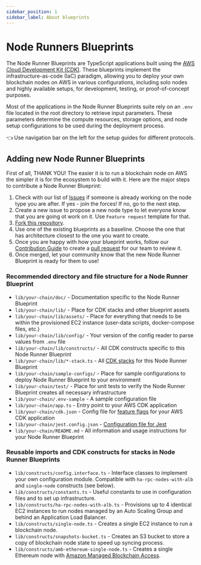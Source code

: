 ```yaml
---
sidebar_position: 1
sidebar_label: About blueprints
---
```


# Node Runners Blueprints

The Node Runner Blueprints are TypeScript applications built using the [AWS Cloud Development Kit (CDK)](https://aws.amazon.com/cdk/). These blueprints implement the infrastructure-as-code (IaC) paradigm, allowing you to deploy your own blockchain nodes on AWS in various configurations, including solo nodes and highly available setups, for development, testing, or proof-of-concept purposes.

Most of the applications in the Node Runner Blueprints suite rely on an `.env` file located in the root directory to retrieve input parameters. These parameters determine the compute resources, storage options, and node setup configurations to be used during the deployment process.

👈 Use navigation bar on the left for the setup guides for different protocols.

## Adding new Node Runner Blueprints

First of all, THANK YOU! The easier it is to run a blockchain node on AWS the simpler it is for the ecosystem to build with it. Here are the major steps to contribute a Node Runner Blueprint:

1. Check with our list of [Issues](https://github.com/aws-samples/aws-blockchain-node-runners/issues) if someone is already working on the node type you are after. If yes - join the forces! If no, go to the next step.
2. Create a new issue to propose a new node type to let everyone know that you are going ot work on it. Use `Feature request` template for that.
3. [Fork this repository](https://help.github.com/articles/fork-a-repo/).
4. Use one of the existing blueprints as a baseline. Choose the one that has architecture closest to the one you want to create.
5. Once you are happy with how your blueprint works, follow our [Contribution Guide](https://github.com/aws-samples/aws-blockchain-node-runners/blob/main/CONTRIBUTING.md) to create a [pull request](https://help.github.com/articles/creating-a-pull-request/) for our team to review it.
6. Once merged, let your community know that the new Node Runner Blueprint is ready for them to use!

### Recommended directory and file structure for a Node Runner Blueprint

- `lib/your-chain/doc/` - Documentation specific to the Node Runner Blueprint
- `lib/your-chain/lib/` - Place for CDK stacks and other blueprint assets
- `lib/your-chain/lib/assets/` - Place for everything that needs to be within the provisioned EC2 instance (user-data scripts, docker-compose files, etc.)
- `lib/your-chain/lib/config/` - Your version of the config reader to parse values from `.env` file
- `lib/your-chain/lib/constructs/` - All CDK constructs specific to this  Node Runner Blueprint
- `lib/your-chain/lib/*-stack.ts` - All [CDK stacks](https://docs.aws.amazon.com/cdk/v2/guide/stacks.html) for this Node Runner Blueprint
- `lib/your-chain/sample-configs/` - Place for sample configurations to deploy Node Runner Blueprint to your environment
- `lib/your-chain/test/` - Place for unit tests to verify the Node Runner Blueprint creates all necessary infrastructure
- `lib/your-chain/.env-sample` - A sample configuration file
- `lib/your-chain/app.ts` - Entry point to your AWS CDK application
- `lib/your-chain/cdk.json` - Config file for [feature flags](https://docs.aws.amazon.com/cdk/v2/guide/featureflags.html) for your AWS CDK application
- `lib/your-chain/jest.config.json` - [Configuration file for Jest](https://jestjs.io/docs/configuration)
- `lib/your-chain/README.md` - All information and usage instructions for your Node Runner Blueprint

### Reusable imports and CDK constructs for stacks in Node Runner Blueprints

- `lib/constructs/config.interface.ts` - Interface classes to implement your own configuration module. Compatible with `ha-rpc-nodes-with-alb` and `single-node` constructs (see below).
- `lib/constructs/constants.ts` - Useful constants to use in configuration files and to set up infrastructure.
- `lib/constructs/ha-rpc-nodes-with-alb.ts` - Provisions up to 4 identical EC2 instances to run nodes managed by an Auto Scaling Group and behind an Application Load Balancer.
- `lib/constructs/single-node.ts` - Creates a single EC2 instance to run a blockchain node.
- `lib/constructs/snapshots-bucket.ts` - Creates an S3 bucket to store a copy of blockchain node state to speed up syncing process.
- `lib/constructs/amb-ethereum-single-node.ts` - Creates a single Ethereum node with [Amazon Managed Blockchain Access](https://docs.aws.amazon.com/managed-blockchain/latest/ethereum-dev/ethereum-concepts.html).
